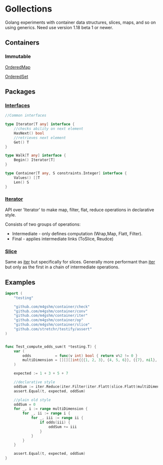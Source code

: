 # Gollections

Golang experiments with container data structures, slices, maps, and so on using generics.
Need use version 1.18 beta 1 or newer.

## Containers

### Immutable 


[OrderedMap](./immutable/map.go)

[OrderedSet](./immutable/set.go)


## Packages
### [Interfaces](./typ/api.go)
```go
//Common interfaces

type Iterator[T any] interface {
	//checks ability on next element
	HasNext() bool
	//retrieves next element
	Get() T
}

type Walk[T any] interface {
	Begin() Iterator[T]
}

type Container[T any, S constraints.Integer] interface {
	Values() []T
	Len() S
}
```

### [Iterator](./iter/)
API over 'Iterator' to make map, filter, flat, reduce operations in declarative style. 

Consists of two groups of operations:
 * Intermediate - only defines computation (Wrap,Map, Flatt, Filter).
 * Final - applies intermediate links (ToSlice, Reudce)
  

### [Slice](./slice/)
Same as [iter](./iter/) but specifically for slices. Generally more performant than [iter](./iter/) but only as the first in a chain of intermediate operations.



## Examples
```go
import (
	"testing"

	"github.com/m4gshm/container/check"
	"github.com/m4gshm/container/conv"
	"github.com/m4gshm/container/iter"
	"github.com/m4gshm/container/op"
	"github.com/m4gshm/container/slice"
	"github.com/stretchr/testify/assert"
)


func Test_compute_odds_sum(t *testing.T) {
	var (
		odds           = func(v int) bool { return v%2 != 0 }
		multiDimension = [][][]int{{{1, 2, 3}, {4, 5, 6}}, {{7}, nil}, nil}
	)

	expected := 1 + 3 + 5 + 7

    //declarative style
	oddSum := iter.Reduce(iter.Filter(iter.Flatt(slice.Flatt(multiDimension, conv.To[[][]int]), conv.To[[]int]), odds), op.Sum[int])
	assert.Equal(t, expected, oddSum)

	//plain old style
	oddSum = 0
	for _, i := range multiDimension {
		for _, ii := range i {
			for _, iii := range ii {
				if odds(iii) {
					oddSum += iii
				}
			}
		}
	}

	assert.Equal(t, expected, oddSum)
}
```